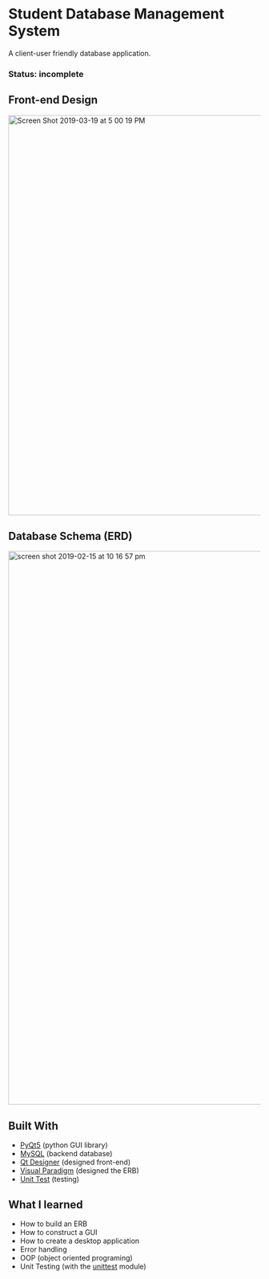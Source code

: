 # Student Database Management System
A client-user friendly database application.

### Status: incomplete

## Front-end Design
<img width="798" alt="Screen Shot 2019-03-19 at 5 00 19 PM" src="https://user-images.githubusercontent.com/23427623/54644977-bc6fab80-4a68-11e9-9f86-31ed24a026b7.png">


## Database Schema (ERD)
<img width="1104" alt="screen shot 2019-02-15 at 10 16 57 pm" src="https://user-images.githubusercontent.com/23427623/52894471-770d4500-316f-11e9-8e59-873b2e339476.png">


## Built With
- [PyQt5](https://pypi.org/project/PyQt5/) (python GUI library)
- [MySQL](https://www.mysql.com/) (backend database)
- [Qt Designer](https://doc.qt.io/qt-5/qtdesigner-manual.html) (designed front-end)
- [Visual Paradigm](https://online.visual-paradigm.com/) (designed the ERB)
- [Unit Test](https://docs.python.org/3/library/unittest.html) (testing)

## What I learned

- How to build an ERB
- How to construct a GUI 
- How to create a desktop application
- Error handling
- OOP (object oriented programing) 
- Unit Testing (with the [unittest](https://docs.python.org/3/library/unittest.html) module)
